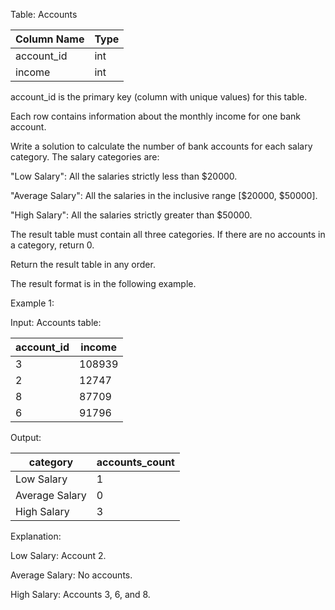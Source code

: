 Table: Accounts

| Column Name | Type |
|-------------|------|
| account_id  | int  |
| income      | int  |

account_id is the primary key (column with unique values) for this table.

Each row contains information about the monthly income for one bank account.

Write a solution to calculate the number of bank accounts for each salary category. The salary categories are:

"Low Salary": All the salaries strictly less than $20000.

"Average Salary": All the salaries in the inclusive range [$20000, $50000].

"High Salary": All the salaries strictly greater than $50000.

The result table must contain all three categories. If there are no accounts in a category, return 0.

Return the result table in any order.

The result format is in the following example.

Example 1:

Input: 
Accounts table:

| account_id | income |
|------------|--------|
| 3          | 108939 |
| 2          | 12747  |
| 8          | 87709  |
| 6          | 91796  |

Output: 

| category       | accounts_count |
|----------------|----------------|
| Low Salary     | 1              |
| Average Salary | 0              |
| High Salary    | 3              |

Explanation: 

Low Salary: Account 2.

Average Salary: No accounts.

High Salary: Accounts 3, 6, and 8.
